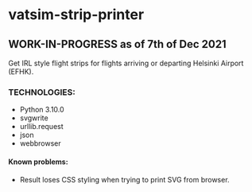 # vatsim-strip-printer

## WORK-IN-PROGRESS as of 7th of Dec 2021

Get IRL style flight strips for flights arriving or departing Helsinki Airport (EFHK).

### TECHNOLOGIES:
- Python 3.10.0
- svgwrite
- urllib.request
- json
- webbrowser


#### Known problems:
- Result loses CSS styling when trying to print SVG from browser.
